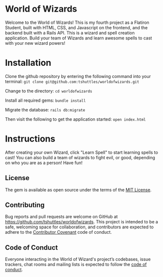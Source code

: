 # World of Wizards

Welcome to the World of Wizards! This is my fourth project as a Flatiron Student, built with HTML, CSS, and Javascript on the frontend, and the backend built with a Rails API. This is a wizard and spell creation application. Build your team of Wizards and learn awesome spells to cast with your new wizard powers! 

# Installation

Clone the github repository by entering the following command into your terminal:
```git clone git@github.com:tshuttles/worldofwizards.git```

Change to the directory:
```cd worldofwizards```

Install all required gems:
```bundle install```

Migrate the database:
```rails db:migrate```

Then visit the following to get the application started:
```open index.html```

# Instructions

After creating your own Wizard, click "Learn Spell" to start learning spells to cast! You can also build a team of wizards to fight evil, or good, depending on who you are as a person! Have fun! 

## License

The gem is available as open source under the terms of the [MIT License](https://opensource.org/licenses/MIT).


## Contributing

Bug reports and pull requests are welcome on GitHub at https://github.com/tshuttles/worldofwizards. This project is intended to be a safe, welcoming space for collaboration, and contributors are expected to adhere to the [Contributor Covenant](http://contributor-covenant.org) code of conduct.

## Code of Conduct

Everyone interacting in the World of Wizard's project’s codebases, issue trackers, chat rooms and mailing lists is expected to follow the [code of conduct](https://github.com/tshuttles/worldofwizards/blob/master/CODE_OF_CONDUCT.md).